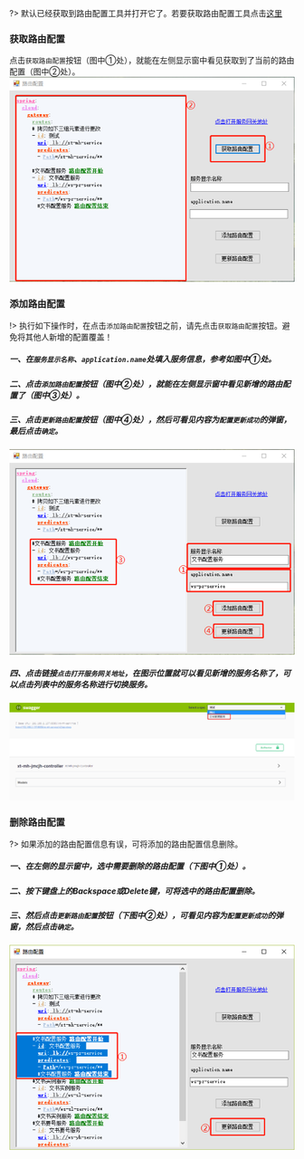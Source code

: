 
?> 默认已经获取到路由配置工具并打开它了。若要获取路由配置工具点击[这里](https://192.168.2.187/!/#%E7%BB%9F%E4%B8%80%E4%B8%9A%E5%8A%A12.0/view/head/99_%E9%A1%B9%E7%9B%AE%E8%B5%84%E6%96%99/%E5%9F%BA%E7%A1%80%E7%8E%AF%E5%A2%83%E5%AE%89%E8%A3%85%E5%8C%85)

### 获取路由配置
点击```获取路由配置```按钮（图中①处），就能在左侧显示窗中看见获取到了当前的路由配置（图中②处）。
![](../_img/路由配置1.png)

### 添加路由配置
!> 执行如下操作时，在点击```添加路由配置```按钮之前，请先点击```获取路由配置```按钮。避免将其他人新增的配置覆盖！
##### 一、在```服务显示名称```、```application.name```处填入服务信息，参考如图中①处。

##### 二、点击```添加路由配置```按钮（图中②处），就能在左侧显示窗中看见新增的路由配置了（图中③处）。

##### 三、点击```更新路由配置```按钮（图中④处），然后可看见内容为`配置更新成功`的弹窗，最后点击```确定```。     
![](../_img/路由配置2.png)

##### 四、点击链接`点击打开服务网关地址`，在图示位置就可以看见新增的服务名称了，可以点击列表中的服务名称进行切换服务。      
![](../_img/路由配置3.png)

### 删除路由配置
?> 如果添加的路由配置信息有误，可将添加的路由配置信息删除。    
##### 一、在左侧的显示窗中，选中需要删除的路由配置（下图中①处）。
##### 二、按下键盘上的Backspace或Delete键，可将选中的路由配置删除。
##### 三、然后点击```更新路由配置```按钮（下图中②处），可看见内容为`配置更新成功`的弹窗，然后点击```确定```。     
![](../_img/路由配置4.png)